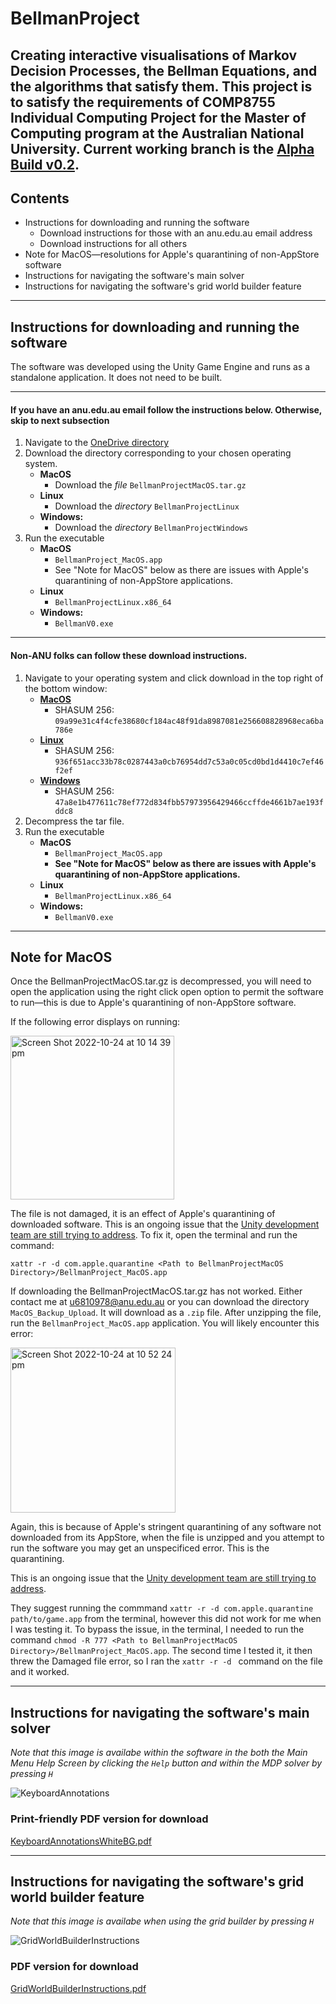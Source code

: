 # BellmanProject
Creating interactive visualisations of Markov Decision Processes, the Bellman Equations, and the algorithms that satisfy them. This project is to satisfy the requirements
of COMP8755 Individual Computing Project for the Master of Computing program at the Australian National University.
Current working branch is the [Alpha Build v0.2](https://github.com/crh82/BellmanProject/tree/AlphaBuildv02).
---
## Contents
- Instructions for downloading and running the software
  - Download instructions for those with an anu.edu.au email address
  - Download instructions for all others
- Note for MacOS—resolutions for Apple's quarantining of non-AppStore software
- Instructions for navigating the software's main solver
- Instructions for navigating the software's grid world builder feature
---
## Instructions for downloading and running the software



The software was developed using the Unity Game Engine and runs as a standalone application. It does not need to be built.

---
#### If you have an anu.edu.au email follow the instructions below. Otherwise, skip to next subsection 
1. Navigate to the [OneDrive directory](https://anu365-my.sharepoint.com/:f:/g/personal/u6810978_anu_edu_au/EtVr8-Dew_hDkou9th8lGskBYH0H0HppADKREnGeMQGZeg?e=SmK61w)
2. Download the directory corresponding to your chosen operating system.
   - **MacOS**
     - Download the *file* `BellmanProjectMacOS.tar.gz`
   - **Linux**
     - Download the *directory* `BellmanProjectLinux`
   - **Windows:**
     - Download the *directory* `BellmanProjectWindows`
3. Run the executable 
   - **MacOS**
     - `BellmanProject_MacOS.app`
     - See "Note for MacOS" below as there are issues with Apple's quarantining of non-AppStore applications.
   - **Linux**
     - `BellmanProjectLinux.x86_64`
   - **Windows:**
     - `BellmanV0.exe`
---
#### Non-ANU folks can follow these download instructions. 
1. Navigate to your operating system and click download in the top right of the bottom window: 
   - [**MacOS**](https://github.com/crh82/BellmanProject/blob/AlphaBuildv02/BellmanProjectMacOS.tar.gz)
     - SHASUM 256: `09a99e31c4f4cfe38680cf184ac48f91da8987081e256608828968eca6ba786e`
   - [**Linux**](https://github.com/crh82/BellmanProject/blob/AlphaBuildv02/BellmanProjectLinux.tar.gz)
     - SHASUM 256: `936f651acc33b78c0287443a0cb76954dd7c53a0c05cd0bd1d4410c7ef46f2ef`
   - [**Windows**](https://github.com/crh82/BellmanProject/blob/AlphaBuildv02/BellmanProjectWindows.tar.gz)
     - SHASUM 256: `47a8e1b477611c78ef772d834fbb57973956429466ccffde4661b7ae193fddc8`
2. Decompress the tar file.
3. Run the executable 
   - **MacOS**
     - `BellmanProject_MacOS.app`
     - **See "Note for MacOS" below as there are issues with Apple's quarantining of non-AppStore applications.**
   - **Linux**
     - `BellmanProjectLinux.x86_64`
   - **Windows:**
     - `BellmanV0.exe`
---
## Note for MacOS
Once the BellmanProjectMacOS.tar.gz is decompressed, you will need to open the application using the right click open option to permit the software to run—this is due to Apple's quarantining of non-AppStore software.

If the following error displays on running:

<img width="262" alt="Screen Shot 2022-10-24 at 10 14 39 pm" src="https://user-images.githubusercontent.com/103348212/197514079-8a70f959-54a7-4ac3-9022-7dcf8adf0946.png">

The file is not damaged, it is an effect of Apple's quarantining of downloaded software. This is an ongoing issue that the [Unity development team are still trying to address](https://issuetracker.unity3d.com/issues/macos-builds-now-contain-a-quarantine-attribute?page=1#comments). To fix it, open the terminal and run the command:

`xattr -r -d com.apple.quarantine <Path to BellmanProjectMacOS Directory>/BellmanProject_MacOS.app`

If downloading the BellmanProjectMacOS.tar.gz has not worked. Either contact me at u6810978@anu.edu.au or you can download the directory `MacOS_Backup_Upload`. It will download as a `.zip` file. After unzipping the file, run the `BellmanProject_MacOS.app` application. You will likely encounter this error:

<img width="264" alt="Screen Shot 2022-10-24 at 10 52 24 pm" src="https://user-images.githubusercontent.com/103348212/197520273-9ce0e387-2fbf-4be4-9824-e50451abc395.png">

Again, this is because of Apple's stringent quarantining of any software not downloaded from its AppStore, when the file is unzipped and you attempt to run the software you may get an unspecificed error. This is the quarantining. 

This is an ongoing issue that the [Unity development team are still trying to address](https://issuetracker.unity3d.com/issues/macos-builds-now-contain-a-quarantine-attribute?page=1#comments). 

They suggest running the commmand `xattr -r -d com.apple.quarantine path/to/game.app` from the terminal, however this did not work for me when I was testing it. To bypass the issue, in the terminal, I needed to run the command `chmod -R 777 <Path to BellmanProjectMacOS Directory>/BellmanProject_MacOS.app`. The second time I tested it, it then threw the Damaged file error, so I ran the `xattr -r -d ` command on the file and it worked.

---

## Instructions for navigating the software's main solver
*Note that this image is availabe within the software in the both the Main Menu Help Screen by clicking the `Help` button and within the MDP solver by pressing `H`*

![KeyboardAnnotations](https://user-images.githubusercontent.com/103348212/197325505-adecfe79-1b6e-4fe7-a5f3-5d9cc6b5b9ad.png)

### Print-friendly PDF version for download 
[KeyboardAnnotationsWhiteBG.pdf](https://github.com/crh82/BellmanProject/files/9851299/KeyboardAnnotationsWhiteBG.pdf)

---
## Instructions for navigating the software's grid world builder feature
*Note that this image is availabe when using the grid builder by pressing `H`*

![GridWorldBuilderInstructions](https://user-images.githubusercontent.com/103348212/197515742-51bbaad3-56d8-40e4-bc67-18f9b41f06a7.png)

### PDF version for download
[GridWorldBuilderInstructions.pdf](https://github.com/crh82/BellmanProject/files/9851255/GridWorldBuilderInstructions.pdf)

